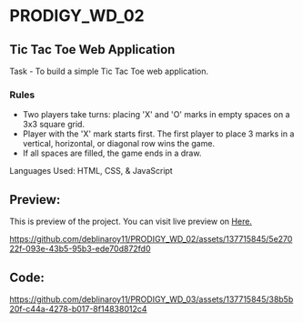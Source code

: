 # PRODIGY_WD_02
## Tic Tac Toe Web Application


<p> Task - To build a simple Tic Tac Toe web application.</p>

### Rules

- Two players take turns: placing 'X' and 'O' marks in empty spaces on a 3x3 square grid.
- Player with the 'X' mark starts first. The first player to place 3 marks in a vertical, horizontal, or diagonal row wins the game.
- If all spaces are filled, the game ends in a draw.


<p> Languages Used: HTML, CSS, & JavaScript </p>
<h2>Preview: </h2>
<p>This is preview of the project. You can visit live preview on <a href="https://deblinaroy11.github.io/PRODIGY_WD_02/" target="_blank"> Here. </a></p>




https://github.com/deblinaroy11/PRODIGY_WD_02/assets/137715845/5e27022f-093e-43b5-95b3-ede70d872fd0

<h2>Code: </h2>



https://github.com/deblinaroy11/PRODIGY_WD_03/assets/137715845/38b5b20f-c44a-4278-b017-8f14838012c4

